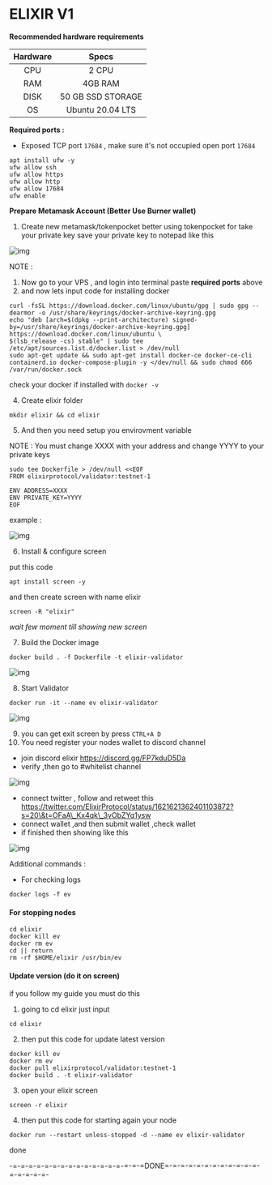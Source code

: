 # ELIXIR V1

**Recommended hardware requirements**

| Hardware |       Specs       |
| :------: | :---------------: |
|    CPU   |       2 CPU       |
|    RAM   |      4GB RAM      |
|   DISK   | 50 GB SSD STORAGE |
|    OS    |  Ubuntu 20.04 LTS |

**Required ports :**

* Exposed TCP port `17684` , make sure it's not occupied open port `17684`

```
apt install ufw -y
ufw allow ssh
ufw allow https
ufw allow http
ufw allow 17684
ufw enable
```

**Prepare Metamask Account (Better Use Burner wallet)**

1. Create new metamask/tokenpocket better using tokenpocket for take your private key save your private key to notepad like this

![img](elixir/image/Screenshot\_1.png)

NOTE :

1. Now go to your VPS , and login into terminal paste **required ports** above
2. and now lets input code for installing docker

```
curl -fsSL https://download.docker.com/linux/ubuntu/gpg | sudo gpg --dearmor -o /usr/share/keyrings/docker-archive-keyring.gpg
echo "deb [arch=$(dpkg --print-architecture) signed-by=/usr/share/keyrings/docker-archive-keyring.gpg] https://download.docker.com/linux/ubuntu \
$(lsb_release -cs) stable" | sudo tee /etc/apt/sources.list.d/docker.list > /dev/null
sudo apt-get update && sudo apt-get install docker-ce docker-ce-cli containerd.io docker-compose-plugin -y </dev/null && sudo chmod 666 /var/run/docker.sock
```

check your docker if installed with `docker -v`

4. Create elixir folder

```
mkdir elixir && cd elixir
```

5. And then you need setup you envirovment variable

NOTE : You must change XXXX with your address and change YYYY to your private keys

```
sudo tee Dockerfile > /dev/null <<EOF
FROM elixirprotocol/validator:testnet-1

ENV ADDRESS=XXXX
ENV PRIVATE_KEY=YYYY
EOF
```

example :

![img](elixir/image/Screenshot\_2.png)

6. Install & configure screen

put this code

```
apt install screen -y
```

and then create screen with name elixir

```
screen -R "elixir"
```

_wait few moment till showing new screen_

7. Build the Docker image

```
docker build . -f Dockerfile -t elixir-validator
```

![img](elixir/image/photo\_2023-02-07\_11-23-28.jpg)

8. Start Validator

```
docker run -it --name ev elixir-validator
```

![img](elixir/image/photo\_2023-02-07\_11-24-11.jpg)

9. you can get exit screen by press `CTRL+A D`
10. You need register your nodes wallet to discord channel

* join discord elixir https://discord.gg/FP7kduD5Da
* verify ,then go to #whitelist channel

![img](elixir/image/Screenshot\_3.png)

* connect twitter , follow and retweet this https://twitter.com/ElixirProtocol/status/1621621362401103872?s=20\&t=OFaA\_Kx4qk\_3vObZYq1ysw
* connect wallet ,and then submit wallet ,check wallet
* if finished then showing like this

![img](elixir/image/Screenshot\_4.png)

Additional commands :

* For checking logs

```
docker logs -f ev
```

#### For stopping nodes

```
cd elixir
docker kill ev
docker rm ev
cd || return
rm -rf $HOME/elixir /usr/bin/ev
```

#### Update version (do it on screen)

if you follow my guide you must do this

1. going to cd elixir just input

```
cd elixir
```

2. then put this code for update latest version

```
docker kill ev
docker rm ev
docker pull elixirprotocol/validator:testnet-1
docker build . -t elixir-validator
```

3. open your elixir screen

```
screen -r elixir
```

4. then put this code for starting again your node

```
docker run --restart unless-stopped -d --name ev elixir-validator
```

done

\-=-=-=-=-=-=-=-=-=-=-=-=-=-=-=-=-=DONE=-=-=-=-=-=-=-=-=-=-=-=-=-=-=-=-=-
